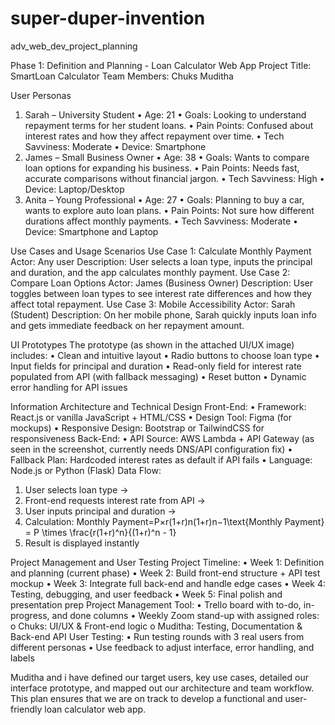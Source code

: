 # super-duper-invention
adv_web_dev_project_planning

Phase 1: Definition and Planning - Loan Calculator Web App
Project Title:
SmartLoan Calculator
Team Members:
	Chuks
	Muditha

User Personas
1. Sarah – University Student
•	Age: 21
•	Goals: Looking to understand repayment terms for her student loans.
•	Pain Points: Confused about interest rates and how they affect repayment over time.
•	Tech Savviness: Moderate
•	Device: Smartphone
2. James – Small Business Owner
•	Age: 38
•	Goals: Wants to compare loan options for expanding his business.
•	Pain Points: Needs fast, accurate comparisons without financial jargon.
•	Tech Savviness: High
•	Device: Laptop/Desktop
3. Anita – Young Professional
•	Age: 27
•	Goals: Planning to buy a car, wants to explore auto loan plans.
•	Pain Points: Not sure how different durations affect monthly payments.
•	Tech Savviness: Moderate
•	Device: Smartphone and Laptop

Use Cases and Usage Scenarios
Use Case 1: Calculate Monthly Payment
Actor: Any user
Description: User selects a loan type, inputs the principal and duration, and the app calculates monthly payment.
Use Case 2: Compare Loan Options
Actor: James (Business Owner)
Description: User toggles between loan types to see interest rate differences and how they affect total repayment.
Use Case 3: Mobile Accessibility
Actor: Sarah (Student)
Description: On her mobile phone, Sarah quickly inputs loan info and gets immediate feedback on her repayment amount.

UI Prototypes
The prototype (as shown in the attached UI/UX image) includes:
•	Clean and intuitive layout
•	Radio buttons to choose loan type
•	Input fields for principal and duration
•	Read-only field for interest rate populated from API (with fallback messaging)
•	Reset button
•	Dynamic error handling for API issues

Information Architecture and Technical Design
Front-End:
•	Framework: React.js or vanilla JavaScript + HTML/CSS
•	Design Tool: Figma (for mockups)
•	Responsive Design: Bootstrap or TailwindCSS for responsiveness
Back-End:
•	API Source: AWS Lambda + API Gateway (as seen in the screenshot, currently needs DNS/API configuration fix)
•	Fallback Plan: Hardcoded interest rates as default if API fails
•	Language: Node.js or Python (Flask)
Data Flow:
1.	User selects loan type →
2.	Front-end requests interest rate from API →
3.	User inputs principal and duration →
4.	Calculation: Monthly Payment=P×r(1+r)n(1+r)n−1\text{Monthly Payment} = P \times \frac{r(1+r)^n}{(1+r)^n - 1}
5.	Result is displayed instantly

Project Management and User Testing
Project Timeline:
•	Week 1: Definition and planning (current phase)
•	Week 2: Build front-end structure + API test mockup
•	Week 3: Integrate full back-end and handle edge cases
•	Week 4: Testing, debugging, and user feedback
•	Week 5: Final polish and presentation prep
Project Management Tool:
•	Trello board with to-do, in-progress, and done columns
•	Weekly Zoom stand-up with assigned roles:
o	Chuks: UI/UX & Front-end logic
o	Muditha: Testing, Documentation & Back-end API
User Testing:
•	Run testing rounds with 3 real users from different personas
•	Use feedback to adjust interface, error handling, and labels


Muditha and i have defined our target users, key use cases, detailed our interface prototype, and mapped out our architecture and team workflow. This plan ensures that we are on track to develop a functional and user-friendly loan calculator web app.

